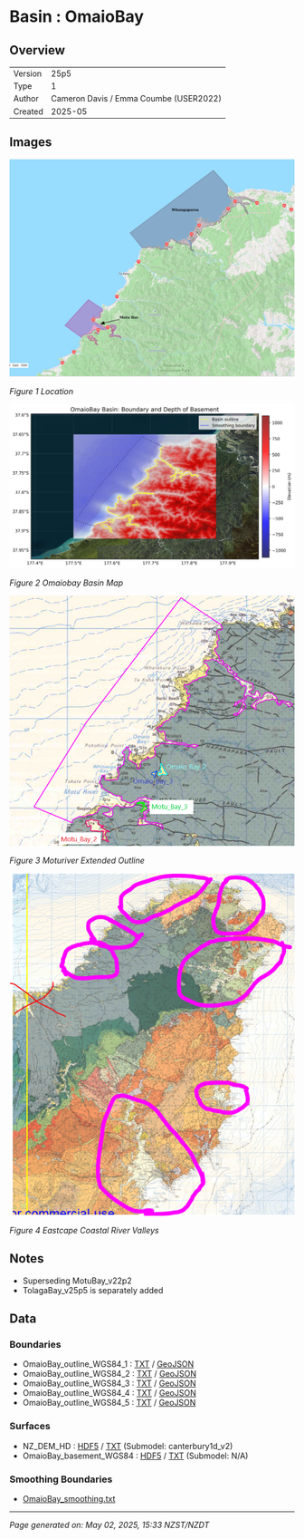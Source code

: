 # Basin : OmaioBay

## Overview
|         |                     |
|---------|---------------------|
| Version | 25p5           |
| Type    | 1        |
| Author  | Cameron Davis / Emma Coumbe (USER2022)            |
| Created | 2025-05           |


## Images
![](../images/maps/motubay_whangaparoa.png)

*Figure 1 Location*

![](../images/regional/OmaioBay_basin_map.png)

*Figure 2 Omaiobay Basin Map*

![](../images/basins/moturiver_extended_outline.png)

*Figure 3 Moturiver Extended Outline*

![](../images/basins/eastcape_coastal_river_valleys.png)

*Figure 4 Eastcape Coastal River Valleys*


## Notes
- Superseding MotuBay_v22p2
- TolagaBay_v25p5 is separately added

## Data
### Boundaries
- OmaioBay_outline_WGS84_1 : [TXT](../../velocity_modelling/data/regional/OmaioBay/OmaioBay_outline_WGS84_1.txt) / [GeoJSON](../../velocity_modelling/data/regional/OmaioBay/OmaioBay_outline_WGS84_1.geojson)
- OmaioBay_outline_WGS84_2 : [TXT](../../velocity_modelling/data/regional/OmaioBay/OmaioBay_outline_WGS84_2.txt) / [GeoJSON](../../velocity_modelling/data/regional/OmaioBay/OmaioBay_outline_WGS84_2.geojson)
- OmaioBay_outline_WGS84_3 : [TXT](../../velocity_modelling/data/regional/OmaioBay/OmaioBay_outline_WGS84_3.txt) / [GeoJSON](../../velocity_modelling/data/regional/OmaioBay/OmaioBay_outline_WGS84_3.geojson)
- OmaioBay_outline_WGS84_4 : [TXT](../../velocity_modelling/data/regional/OmaioBay/OmaioBay_outline_WGS84_4.txt) / [GeoJSON](../../velocity_modelling/data/regional/OmaioBay/OmaioBay_outline_WGS84_4.geojson)
- OmaioBay_outline_WGS84_5 : [TXT](../../velocity_modelling/data/regional/OmaioBay/OmaioBay_outline_WGS84_5.txt) / [GeoJSON](../../velocity_modelling/data/regional/OmaioBay/OmaioBay_outline_WGS84_5.geojson)

### Surfaces
- NZ_DEM_HD : [HDF5](../../velocity_modelling/data/global/surface/NZ_DEM_HD.h5) / [TXT](../../velocity_modelling/data/global/surface/NZ_DEM_HD.in) (Submodel: canterbury1d_v2)
- OmaioBay_basement_WGS84 : [HDF5](../../velocity_modelling/data/regional/OmaioBay/OmaioBay_basement_WGS84.h5) / [TXT](../../velocity_modelling/data/regional/OmaioBay/OmaioBay_basement_WGS84.in) (Submodel: N/A)

### Smoothing Boundaries
- [OmaioBay_smoothing.txt](../../velocity_modelling/data/regional/OmaioBay/OmaioBay_smoothing.txt)

---
*Page generated on: May 02, 2025, 15:33 NZST/NZDT*

